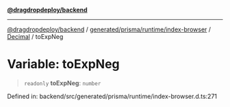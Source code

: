 [**@dragdropdeploy/backend**](../../../../../../../README.md)

***

[@dragdropdeploy/backend](../../../../../../../README.md) / [generated/prisma/runtime/index-browser](../../../README.md) / [Decimal](../README.md) / toExpNeg

# Variable: toExpNeg

> `readonly` **toExpNeg**: `number`

Defined in: backend/src/generated/prisma/runtime/index-browser.d.ts:271
